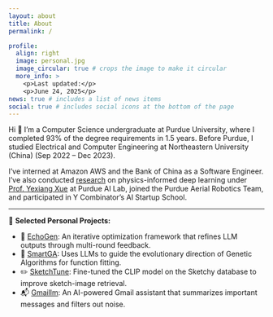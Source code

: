 ```yaml
---
layout: about
title: About
permalink: /

profile:
  align: right
  image: personal.jpg
  image_circular: true # crops the image to make it circular
  more_info: >
    <p>Last updated:</p>
    <p>June 24, 2025</p>
news: true # includes a list of news items
social: true # includes social icons at the bottom of the page
---
```

Hi 👋 I’m a Computer Science undergraduate at Purdue University, where I completed 93% of the degree requirements in 1.5 years. Before Purdue, I studied Electrical and Computer Engineering at Northeastern University (China) (Sep 2022 – Dec 2023).

I’ve interned at Amazon AWS and the Bank of China as a Software Engineer. I’ve also conducted [research](https://royal-celestite-49a.notion.site/Motion-Prediction-through-Physical-Laws-b75fba68cf2f414e9ebd9f84c0db00d7) on physics-informed deep learning under [Prof. Yexiang Xue](https://www.cs.purdue.edu/homes/yexiang/) at Purdue AI Lab, joined the Purdue Aerial Robotics Team, and participated in Y Combinator’s AI Startup School.

---

🌱 **Selected Personal Projects:**

- 🔁 [EchoGen](https://github.com/AABBCCDKG/EchoGen): An iterative optimization framework that refines LLM outputs through multi-round feedback.
- 🧬 [SmartGA](https://github.com/AABBCCDKG/LLM-guided_GA_for_function_fitting): Uses LLMs to guide the evolutionary direction of Genetic Algorithms for function fitting.
- ✏️ [SketchTune](https://github.com/AABBCCDKG/clip_on_sketch): Fine-tuned the CLIP model on the Sketchy database to improve sketch-image retrieval.
- 📬 [Gmaillm](https://github.com/AABBCCDKG/gmaillm): An AI-powered Gmail assistant that summarizes important messages and filters out noise.

